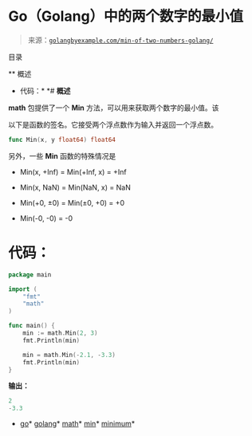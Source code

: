 <!--yml

category: 未分类

date: 2024-10-13 06:15:42

-->

# Go（Golang）中的两个数字的最小值

> 来源：[`golangbyexample.com/min-of-two-numbers-golang/`](https://golangbyexample.com/min-of-two-numbers-golang/)

目录

**   概述

+   代码：*  *# **概述**

**math** 包提供了一个 **Min** 方法，可以用来获取两个数字的最小值。该

以下是函数的签名。它接受两个浮点数作为输入并返回一个浮点数。

```go
func Min(x, y float64) float64
```

另外，一些 **Min** 函数的特殊情况是

+   Min(x, +Inf) = Min(+Inf, x) = +Inf

+   Min(x, NaN) = Min(NaN, x) = NaN

+   Min(+0, ±0) = Min(±0, +0) = +0

+   Min(-0, -0) = -0

# **代码：**

```go
package main

import (
    "fmt"
    "math"
)

func main() {
    min := math.Min(2, 3)
    fmt.Println(min)

    min = math.Min(-2.1, -3.3)
    fmt.Println(min)
}
```

**输出：**

```go
2
-3.3
```

+   [go](https://golangbyexample.com/tag/go/)*   [golang](https://golangbyexample.com/tag/golang/)*   [math](https://golangbyexample.com/tag/math/)*   [min](https://golangbyexample.com/tag/min/)*   [minimum](https://golangbyexample.com/tag/minimum/)*
